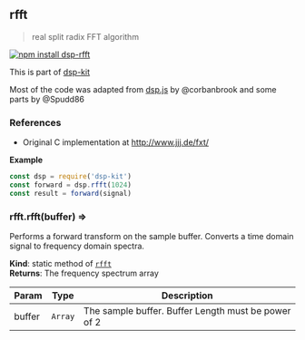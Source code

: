 <a name="module_rfft"></a>

## rfft
> real split radix FFT algorithm

[![npm install dsp-rfft](https://nodei.co/npm/dsp-rfft.png?mini=true)](https://npmjs.org/package/dsp-rfft/)

This is part of [dsp-kit](https://github.com/oramics/dsp-kit)

Most of the code was adapted from [dsp.js](https://github.com/corbanbrook/dsp.js)
by @corbanbrook and some parts by @Spudd86

### References

- Original C implementation at http://www.jjj.de/fxt/

**Example**  
```js
const dsp = require('dsp-kit')
const forward = dsp.rfft(1024)
const result = forward(signal)
```
<a name="module_rfft.rfft"></a>

### rfft.rfft(buffer) ⇒
Performs a forward transform on the sample buffer.
Converts a time domain signal to frequency domain spectra.

**Kind**: static method of <code>[rfft](#module_rfft)</code>  
**Returns**: The frequency spectrum array  

| Param | Type | Description |
| --- | --- | --- |
| buffer | <code>Array</code> | The sample buffer. Buffer Length must be power of 2 |

